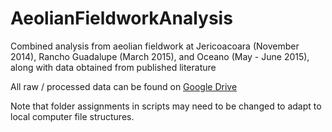 # AeolianFieldworkAnalysis
Combined analysis from aeolian fieldwork at Jericoacoara (November 2014), Rancho Guadalupe (March 2015), and Oceano (May - June 2015), along with data obtained from published literature

All raw / processed data can be found on [Google Drive](https://drive.google.com/open?id=0B2xoOHxelYMWfktzejhFeDUxZFFzNmdrQVZST0NGbUxlMkFINnBucFNpOWZHdnhzVEp4QnM)

Note that folder assignments in scripts may need to be changed to adapt to local computer file structures.
